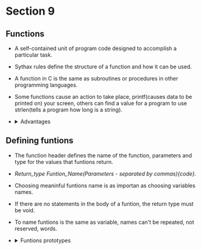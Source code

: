 # Section 9

## Functions

- A self-contained unit of program code designed to accomplish a particular task.

- Sythax rules define the structure of a function and how it can be used.

- A function in C is the same as subroutines or procedures in other programming 
  languages.

- Some functions cause an action to take place, printf(causes data to be printed 
  on) your screen, others can find a value for a program to use strlen(tells a 
  program how long is a string).

- <details>
  <summary>Advantages</summary>
    
    - Allows the divide and conquer strategy, tasks can be divided into several 
    independent substacks, reducing over all complexity.

    - Reduce duplication of code, time, writing, testing and debbuging.

    - A task that is repeated several times can be done with a function.

    - Helps with readability and organization.

    - Reduce the overall development time.

    - Funtions can be reused not only in that program, but in other too.
  </details>

## Defining funtions

- The function header defines the name of the function, parameters and type for
  the values that funtions return.

- *Return_type Funtion_Name(Parameters - separated by commas){code}*.

- Choosing meaninful funtions name is as importan as choosing variables names.

- If there are no statements in the body of a funtion, the return type must be 
  void.

- To name funtions is the same as variable, names can't be repeated, not reserved,
  words.

- <details>
  <summary>Funtions prototypes</summary>

    - Is a statement that defines a funtions, defines name, return value type, 
    and the type of each of its parameters(funtions header).

    - Enables the compiler to generate the appropriate instructions at each point
    where the function is called.

    - Allows any of the functions in the file to call any funtion regardless of 
    where the funtions is called.

    - Dosen't have to be the same paramentes as the funtion (it's better to be the
    same).
  </details> 